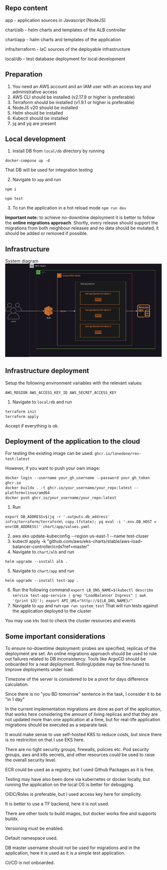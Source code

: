 ## Repo content

app             - application sources in Javascript (NodeJS)

chart/alb       - helm charts and templates of the ALB controller

chart/app       - halm charts and templates of the application

infra/terraform - IaC sources of the deployable infrastructure

local/db        - test database deployment for local development

## Preparation

1. You need an AWS account and an IAM user with an access key and administrative access
2. AWS CLI should be installed (v2.17.9 or higher is preferable)
3. Terraform should be installed (v1.9.1 or higher is preferable)
4. NodeJS v20 should be installed
5. Helm should be installed
6. Kubectl should be installed
7. jq and yq are present

## Local development

1. Install DB from `local/db` directory by running
```
docker-compose up -d
```
That DB will be used for integration testing

2. Navigate to `app` and run
```
npm i
```
```
npm test
```

3. To run the application in a hot reload mode
`npm run dev`

**Important note:** to achieve no-downtime deployment it is better to follow the **online migrations approach**.
Shortly, every release should support the migrations from both neighbour releases and no data should be mutated, it should be added or removed if possible. 

## Infrastructure

System diagram
![System diagram](https://github.com/lonedone/rev-test/blob/main/system_diagram.png?raw=true)
## Infrastructure deployment

Setup the following environment variables with the relevant values:
```
AWS_REGION AWS_ACCESS_KEY_ID AWS_SECRET_ACCESS_KEY
```

1. Navigate to `local/db` and run
```
terraform init
terraform apply
```
Accept if everything is ok.

## Deployment of the application to the cloud

For testing the existing image can be used: `ghcr.io/lonedone/rev-test:latest`

However, if you want to push your own image:
```
docker login --username your_gh_username --password your_gh_token ghcr.io
docker buildx . -t ghcr.io/your_username/your_repo:latest --platform=linux/amd64
docker push ghcr.io/your_username/your_repo:latest
```

1. Run
```
export DB_ADDRESS=$(jq -r '.outputs.db_address' infra/terraform/terraform\ copy.tfstate); yq eval -i '.env.DB_HOST = env(DB_ADDRESS)' chart/app/values.yaml
```
2. aws eks update-kubeconfig --region us-east-1 --name test-cluser  
3. kubectl apply -k "github.com/aws/eks-charts/stable/aws-load-balancer-controller/crds?ref=master"
4. Navigate to `chart/alb` and run 
```
helm upgrade --install alb . 
```
5. Navigate to `chart/app` and run 
```
helm upgrade --install test-app .
```
6. Run the following command
`export LB_DNS_NAME=$(kubectl describe service test-app-service | grep "LoadBalancer Ingress" | awk '{print $3}'); export API_URL="http://${LB_DNS_NAME}/"`
7. Navigate to `app` and run
`npm run system_test`
That will run tests against the application deployed to the cluster

You may use `k9s` tool to check the cluster resources and events

## Some important considerations

To ensure no-downtime deployment: probes are specified, replicas of the deployment are set.
An online migrations approach should be used to rule out failures related to DB inconsistency.
Tools like ArgoCD should be onboarded for a neat deployment.
RollingUpdate may be fine-tuned to improve deployments under load.

Timezone of the server is considered to be a pivot for days difference calculation.

Since there is no "you BD tomorrow" sentence in the task, I consider it to be "in 1 day"

In the current implementation migrations are done as part of the application, that works here considering the amount of living replicas and that they are not updated more than one application at a time, but for real-life application migrations should be executed as a separate task.

It would make sense to use self-hosted K8S to reduce costs, but since there is no restriciton on that I use EKS here.

There are no tight security groups, firewalls, policies etc. Pod security groups, aws and k8s secrets, and other resources could be used to raise the overall security level.

ECR could be used as a registry, but I used Github Packages as it is free.

Testing may have also been done via kubernetes or docker locally, but running the application on the local OS is better for debugging.

OIDC/Roles is preferable, but I used access key here for simplicity.

It is better to use a TF backend, here it is not used.

There are other tools to build images, but docker works fine and supports buildx.

Versioning must be enabled.

Default namespace used.

DB master username should not be used for migrations and in the application, here it is used as it is a simple test application.

CI/CD is not onboarded.
